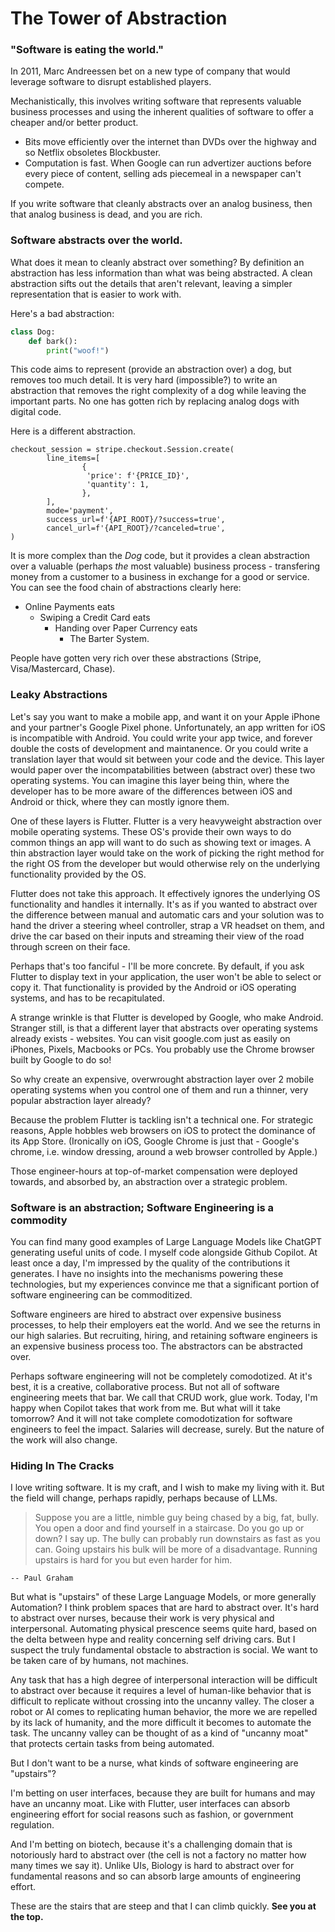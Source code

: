 # The Tower of Abstraction

### "Software is eating the world."

In 2011, Marc Andreessen bet on a new type of company that would leverage software to disrupt established players.

Mechanistically, this involves writing software that represents valuable business processes and using the inherent qualities of software to offer a cheaper and/or better product.

- Bits move efficiently over the internet than DVDs over the highway and so Netflix obsoletes Blockbuster.
- Computation is fast. When Google can run advertizer auctions before every piece of content, selling ads piecemeal in a newspaper can't compete.

If you write software that cleanly abstracts over an analog business, then that analog business is dead, and you are rich.

### Software abstracts over the world.

What does it mean to cleanly abstract over something? By definition an abstraction has less information than what was being abstracted. A clean abstraction sifts out the details that aren't relevant, leaving a simpler representation that is easier to work with.

Here's a bad abstraction:

```python
class Dog:
	def bark():
		print("woof!")
```

This code aims to represent (provide an abstraction over) a dog, but removes too much detail. It is very hard (impossible?) to write an abstraction that removes the right complexity of a dog while leaving the important parts. No one has gotten rich by replacing analog dogs with digital code.

Here is a different abstraction.

```
checkout_session = stripe.checkout.Session.create(
        line_items=[
                {
                 'price': f'{PRICE_ID}',
                 'quantity': 1,
                },
        ],
        mode='payment',
        success_url=f'{API_ROOT}/?success=true',
        cancel_url=f'{API_ROOT}/?canceled=true',
)
```

It is more complex than the _Dog_ code, but it provides a clean abstraction over a valuable (perhaps _*the*_ most valuable) business process - transfering money from a customer to a business in exchange for a good or service. You can see the food chain of abstractions clearly here:

- Online Payments eats
  - Swiping a Credit Card eats
    - Handing over Paper Currency eats
      - The Barter System.

People have gotten very rich over these abstractions (Stripe, Visa/Mastercard, Chase).

### Leaky Abstractions

Let's say you want to make a mobile app, and want it on your Apple iPhone and your partner's Google Pixel phone. Unfortunately, an app written for iOS is incompatible with Android. You could write your app twice, and forever double the costs of development and maintanence. Or you could write a translation layer that would sit between your code and the device. This layer would paper over the incompatabilities between (abstract over) these two operating systems. You can imagine this layer being thin, where the developer has to be more aware of the differences between iOS and Android or thick, where they can mostly ignore them.

One of these layers is Flutter. Flutter is a very heavyweight abstraction over mobile operating systems. These OS's provide their own ways to do common things an app will want to do such as showing text or images. A thin abstraction layer would take on the work of picking the right method for the right OS from the developer but would otherwise rely on the underlying functionality provided by the OS.

Flutter does not take this approach. It effectively ignores the underlying OS functionality and handles it internally. It's as if you wanted to abstract over the difference between manual and automatic cars and your solution was to hand the driver a steering wheel controller, strap a VR headset on them, and drive the car based on their inputs and streaming their view of the road through screen on their face.

Perhaps that's too fanciful - I'll be more concrete. By default, if you ask Flutter to display text in your application, the user won't be able to select or copy it. That functionality is provided by the Android or iOS operating systems, and has to be recapitulated.

A strange wrinkle is that Flutter is developed by Google, who make Android. Stranger still, is that a different layer that abstracts over operating systems already exists - websites. You can visit google.com just as easily on iPhones, Pixels, Macbooks or PCs. You probably use the Chrome browser built by Google to do so!

So why create an expensive, overwrought abstraction layer over 2 mobile operating systems when you control one of them and run a thinner, very popular abstraction layer already?

Because the problem Flutter is tackling isn't a technical one. For strategic reasons, Apple hobbles web browsers on iOS to protect the dominance of its App Store. (Ironically on iOS, Google Chrome is just that - Google's chrome, i.e. window dressing, around a web browser controlled by Apple.)

Those engineer-hours at top-of-market compensation were deployed towards, and absorbed by, an abstraction over a strategic problem.

### Software is an abstraction; Software Engineering is a commodity

You can find many good examples of Large Language Models like ChatGPT generating useful units of code. I myself code alongside Github Copilot. At least once a day, I'm impressed by the quality of the contributions it generates. I have no insights into the mechanisms powering these technologies, but my experiences convince me that a significant portion of software engineering can be commoditized.

Software engineers are hired to abstract over expensive business processes, to help their employers eat the world. And we see the returns in our high salaries. But recruiting, hiring, and retaining software engineers is an expensive business process too. The abstractors can be abstracted over.

Perhaps software engineering will not be completely comodotized. At it's best, it is a creative, collaborative process. But not all of software engineering meets that bar. We call that CRUD work, glue work.
Today, I'm happy when Copilot takes that work from me. But what will it take tomorrow? And it will not take complete comodotization for software engineers to feel the impact. Salaries will decrease, surely. But the nature of the work will also change.

### Hiding In The Cracks

I love writing software. It is my craft, and I wish to make my living with it. But the field will change, perhaps rapidly, perhaps because of LLMs.

> Suppose you are a little, nimble guy being chased by a big, fat, bully. You open a door and find yourself in a staircase. Do you go up or down? I say up. The bully can probably run downstairs as fast as you can. Going upstairs his bulk will be more of a disadvantage. Running upstairs is hard for you but even harder for him.

`-- Paul Graham`

But what is "upstairs" of these Large Language Models, or more generally Automation? I think problem spaces that are hard to abstract over. It's hard to abstract over nurses, because their work is very physical and interpersonal. Automating physical prescence seems quite hard, based on the delta between hype and reality concerning self driving cars. But I suspect the truly fundamental obstacle to abstraction is social. We want to be taken care of by humans, not machines.

Any task that has a high degree of interpersonal interaction will be difficult to abstract over because it requires a level of human-like behavior that is difficult to replicate without crossing into the uncanny valley. The closer a robot or AI comes to replicating human behavior, the more we are repelled by its lack of humanity, and the more difficult it becomes to automate the task. The uncanny valley can be thought of as a kind of "uncanny moat" that protects certain tasks from being automated.

But I don't want to be a nurse, what kinds of software engineering are "upstairs"?

I'm betting on user interfaces, because they are built for humans and may have an uncanny moat. Like with Flutter, user interfaces can absorb engineering effort for social reasons such as fashion, or government regulation.

And I'm betting on biotech, because it's a challenging domain that is notoriously hard to abstract over (the cell is not a factory no matter how many times we say it). Unlike UIs, Biology is hard to abstract over for fundamental reasons and so can absorb large amounts of engineering effort.

These are the stairs that are steep and that I can climb quickly. **See you at the top.**
